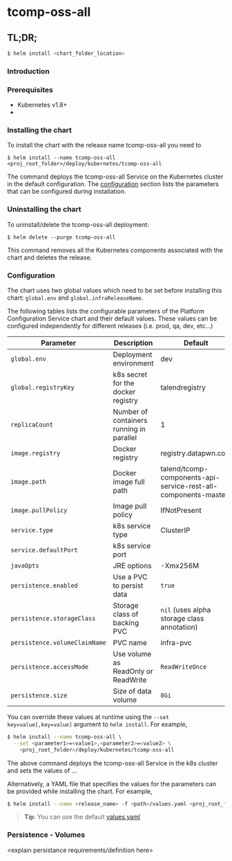 # tcomp-oss-all

<provide short description of service here>

## TL;DR;

```bash
$ helm install <chart_folder_location>
```

### Introduction
<provide more detailed information about the service here>

### Prerequisites
- Kubernetes v1.8+
- <other dependencies or prerequisites>

### Installing the chart
To install the chart with the release name tcomp-oss-all you need to 

```$ helm install --name tcomp-oss-all <proj_root_folder>/deploy/kubernetes/tcomp-oss-all```

The command deploys the tcomp-oss-all Service on the Kubernetes cluster in the default configuration. The [configuration](#configuration) section lists the parameters that can be configured during installation.

### Uninstalling the chart

To uninstall/delete the tcomp-oss-all deployment:

```$ helm delete --purge tcomp-oss-all```

This command removes all the Kubernetes components associated with the chart and deletes the release.

### Configuration

The chart uses two global values which need to be set before installing this chart: ```global.env``` and ```global.infraReleaseName```.

The following tables lists the configurable parameters of the Platform Configuration Service chart and their default values. 
These values can be configured independently for different releases (i.e. prod, qa, dev, etc...)

Parameter                      | Description	                                    | Default
-------------------------------|--------------------------------------------------|--------------------------------
`global.env`                   | Deployment environment                           | dev
`global.registryKey`           | k8s secret for the docker registry               | talendregistry
`replicaCount`                 | Number of containers running in parallel         | 1
`image.registry`               | Docker registry                                  | registry.datapwn.com
`image.path`                   | Docker image full path                           | talend/tcomp-components-api-service-rest-all-components-master:<tag>
`image.pullPolicy`             | Image pull policy	                              | IfNotPresent
`service.type`                 | k8s service type                                 | ClusterIP
`service.defaultPort`          | k8s service port                                 | 
`javaOpts`                     | JRE options                                      | -Xmx256M
`persistence.enabled`          | Use a PVC to persist data                        | `true`
`persistence.storageClass`     | Storage class of backing PVC                     | `nil` (uses alpha storage class annotation)
`persistence.volumeClaimName`  | PVC name                                         | infra-pvc
`persistence.accessMode`       | Use volume as ReadOnly or ReadWrite              | `ReadWriteOnce`
`persistence.size`             | Size of data volume                              | `8Gi`

You can override these values at runtime using the `--set key=value[,key=value]` argument to `helm install`. For example,

```bash
$ helm install --name tcomp-oss-all \
  --set <parameter1>=<value1>,<parameter2>=<value2> \
    <proj_root_folder>/deploy/kubernetes/tcomp-oss-all
```

The above command deploys the tcomp-oss-all Service in the k8s cluster and sets the values of ...

Alternatively, a YAML file that specifies the values for the parameters can be provided while installing the chart. For example,

```bash
$ helm install --name <release_name> -f <path>/values.yaml <proj_root_folder>/deploy/kubernetes/tcomp-oss-all
```

> **Tip**: You can use the default [values.yaml](values.yaml)


### Persistence - Volumes

<explain persistance requirements/definition here>


